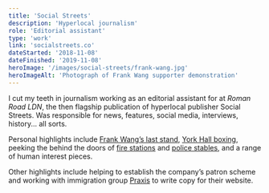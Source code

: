 ```yaml
---
title: 'Social Streets'
description: 'Hyperlocal journalism'
role: 'Editorial assistant'
type: 'work'
link: 'socialstreets.co'
dateStarted: '2018-11-08'
dateFinished: '2019-11-08'
heroImage: '/images/social-streets/frank-wang.jpg'
heroImageAlt: 'Photograph of Frank Wang supporter demonstration'
---
```


I cut my teeth in journalism working as an editorial assistant for at _Roman Road LDN_, the then flagship publication of hyperlocal publisher Social Streets. Was responsible for news, features, social media, interviews, history... all sorts.

Personal highlights include [Frank Wang’s last stand](https://romanroadlondon.com/frank-wang-coffee-campaign-bethnal-green/), [York Hall boxing](https://bethnalgreenlondon.co.uk/york-hall-boxing-night-blood-solidarity-photoessay/), peeking the behind the doors of [fire stations](https://romanroadlondon.com/bethnal-green-fire-station/) and [police stables](https://romanroadlondon.com/bow-police-stables/), and a range of human interest pieces.

Other highlights include helping to establish the company’s patron scheme and working with immigration group [Praxis](https://www.praxis.org.uk/) to write copy for their website.
